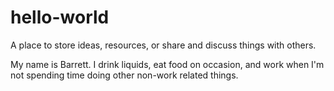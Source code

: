 # hello-world
A place to store ideas, resources, or share and discuss things with others.

My name is Barrett. I drink liquids, eat food on occasion, and work when I'm not spending time doing other non-work related things.
